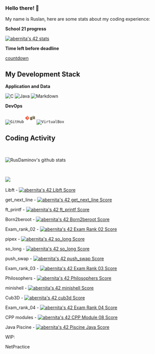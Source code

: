 ### Hello there! 👋
My name is Ruslan, here are some stats about my coding experience:

**School 21 progress**
<!--
**RusDaminov/RusDaminov** is a ✨ _special_ ✨ repository because its `README.md` (this file) appears on your GitHub profile.
-->


[![abernita's 42 stats](https://badge42.vercel.app/api/v2/cl1lx6ro1006409mn613u6flc/stats?cursusId=21&coalitionId=104)](https://github.com/JaeSeoKim/badge42)

**Time left before deadline**

[countdown](https://countdown.onlinealarmkur.com/ru/#2022-09-22T12:00)

## My Development Stack

**Application and Data**

![C](https://img.shields.io/badge/c-090909?style=for-the-badge&logo=C&logoColor=#7f8b99)
![Java](https://img.shields.io/badge/-Java-090909?style=for-the-badge&logo=Java&logoColor=f8d05e)
![Markdown](https://img.shields.io/badge/-Markdown-090909?style=for-the-badge&logo=markdown&logoColor=ffffff)
<br/>

**DevOps**

<code><img height="32" src="https://cdn3.iconfinder.com/data/icons/inficons/512/github.png" alt="GitHub"/></code>
<code><img height="32" src="https://raw.githubusercontent.com/github/explore/80688e429a7d4ef2fca1e82350fe8e3517d3494d/topics/git/git.png" alt="Git"/></code>
<code><img height="32" src="https://img.utdstc.com/icon/c2f/773/c2f7733df6524599afea694769062bc12d389fb4178f8be7b644c5e802fbbc17:200" alt="VirtualBox"/></code>


## Coding Activity

<br/>

<p align="left">
  <img src="https://github-readme-stats.vercel.app/api?username=RusDaminov&show_icons=true&theme=dracula" alt="RusDaminov's github stats" />
</p>

<br/>

<p align="left">
  <a href="#">
      <img src="https://visitor-badge.glitch.me/badge?page_id=Rusdaminov.RusDaminov" />
   </a>
</p>

 Libft  -  [![abernita's 42 Libft Score](https://badge42.vercel.app/api/v2/cl1lx6ro1006409mn613u6flc/project/2364386)](https://github.com/JaeSeoKim/badge42)

 get_next_line - [![abernita's 42 get_next_line Score](https://badge42.vercel.app/api/v2/cl1lx6ro1006409mn613u6flc/project/2385422)](https://github.com/JaeSeoKim/badge42)

 ft_printf - [![abernita's 42 ft_printf Score](https://badge42.vercel.app/api/v2/cl1lx6ro1006409mn613u6flc/project/2386608)](https://github.com/JaeSeoKim/badge42)

 Born2beroot - [![abernita's 42 Born2beroot Score](https://badge42.vercel.app/api/v2/cl1lx6ro1006409mn613u6flc/project/2389171)](https://github.com/JaeSeoKim/badge42)

 Exam_rank_02 - [![abernita's 42 Exam Rank 02 Score](https://badge42.vercel.app/api/v2/cl1lx6ro1006409mn613u6flc/project/2412845)](https://github.com/JaeSeoKim/badge42)

 pipex  -  [![abernita's 42 so_long Score](https://badge42.vercel.app/api/v2/cl1lx6ro1006409mn613u6flc/project/2474302)](https://github.com/JaeSeoKim/badge42)

 so_long  -  [![abernita's 42 so_long Score](https://badge42.vercel.app/api/v2/cl1lx6ro1006409mn613u6flc/project/2474302)](https://github.com/JaeSeoKim/badge42)
 
 push_swap - [![abernita's 42 push_swap Score](https://badge42.vercel.app/api/v2/cl1lx6ro1006409mn613u6flc/project/2552267)](https://github.com/JaeSeoKim/badge42)

Exam_rank_03 - [![abernita's 42 Exam Rank 03 Score](https://badge42.vercel.app/api/v2/cl1lx6ro1006409mn613u6flc/project/2562785)](https://github.com/JaeSeoKim/badge42)

Philosophers - [![abernita's 42 Philosophers Score](https://badge42.vercel.app/api/v2/cl1lx6ro1006409mn613u6flc/project/2577510)](https://github.com/JaeSeoKim/badge42)

minishell - [![abernita's 42 minishell Score](https://badge42.vercel.app/api/v2/cl1lx6ro1006409mn613u6flc/project/2640426)](https://github.com/JaeSeoKim/badge42)

Cub3D - [![abernita's 42 cub3d Score](https://badge42.vercel.app/api/v2/cl1lx6ro1006409mn613u6flc/project/2644982)](https://github.com/JaeSeoKim/badge42)

Exam_rank_04 - [![abernita's 42 Exam Rank 04 Score](https://badge42.vercel.app/api/v2/cl1lx6ro1006409mn613u6flc/project/2644983)](https://github.com/JaeSeoKim/badge42)

CPP modules - [![abernita's 42 CPP Module 08 Score](https://badge42.vercel.app/api/v2/cl1lx6ro1006409mn613u6flc/project/2689571)](https://github.com/JaeSeoKim/badge42)

Java Piscine - [![abernita's 42 Piscine Java Score](https://badge42.vercel.app/api/v2/cl1lx6ro1006409mn613u6flc/project/2669856)](https://github.com/JaeSeoKim/badge42)

WIP:

NetPractice
